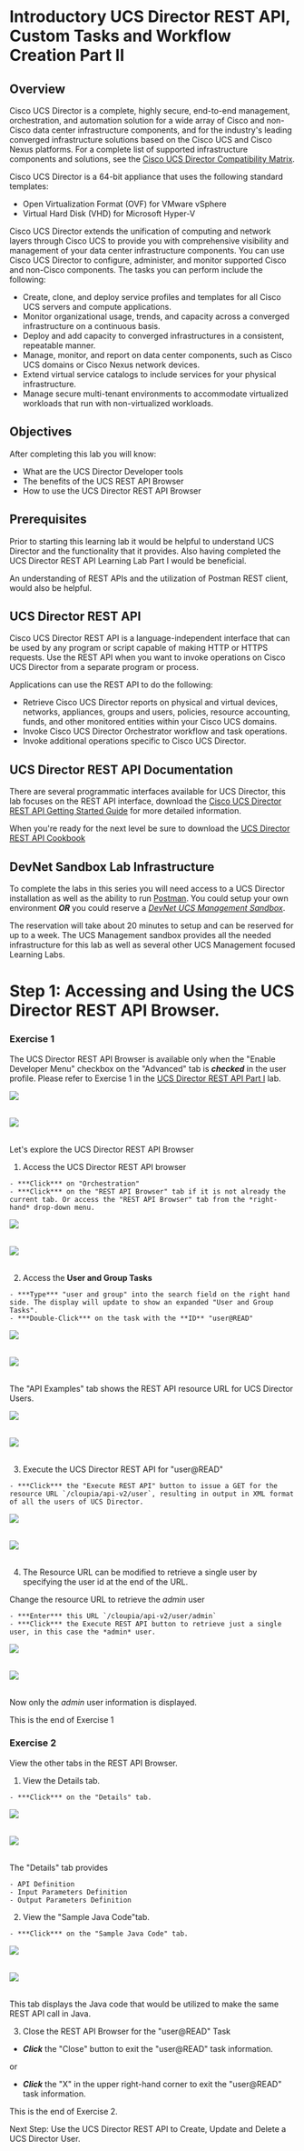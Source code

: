 # Introductory UCS Director REST API, Custom Tasks and Workflow Creation Part II

## Overview
Cisco UCS Director is a complete, highly secure, end-to-end management, orchestration, and automation solution for a wide array of Cisco and non-Cisco data center infrastructure components, and for the industry's leading converged infrastructure solutions based on the Cisco UCS and Cisco Nexus platforms. For a complete list of supported infrastructure components and solutions, see the [Cisco UCS Director Compatibility Matrix](http://www.cisco.com/c/en/us/support/servers-unified-computing/ucs-director/products-device-support-tables-list.html).

Cisco UCS Director is a 64-bit appliance that uses the following standard templates:

  - Open Virtualization Format (OVF) for VMware vSphere
  - Virtual Hard Disk (VHD) for Microsoft Hyper-V

Cisco UCS Director extends the unification of computing and network layers through Cisco UCS to provide you with comprehensive visibility and management of your data center infrastructure components. You can use Cisco UCS Director to configure, administer, and monitor supported Cisco and non-Cisco components. The tasks you can perform include the following:

  - Create, clone, and deploy service profiles and templates for all Cisco UCS servers and compute applications.
  - Monitor organizational usage, trends, and capacity across a converged infrastructure on a continuous basis.
  - Deploy and add capacity to converged infrastructures in a consistent, repeatable manner.
  - Manage, monitor, and report on data center components, such as Cisco UCS domains or Cisco Nexus network devices.
  - Extend virtual service catalogs to include services for your physical infrastructure.
  - Manage secure multi-tenant environments to accommodate virtualized workloads that run with non-virtualized workloads.

## Objectives

After completing this lab you will know:

  - What are the UCS Director Developer tools
  - The benefits of the UCS REST API Browser
  - How to use the UCS Director REST API Browser

## Prerequisites
Prior to starting this learning lab it would be helpful to understand UCS Director and the functionality that it provides. Also having completed the UCS Director REST API Learning Lab Part I would be beneficial.

An understanding of REST APIs and the utilization of Postman REST client, would also be helpful.

## UCS Director REST API
Cisco UCS Director REST API is a language-independent interface that can be used by any program or script capable of making HTTP or HTTPS requests. Use the REST API when you want to invoke operations on Cisco UCS Director from a separate program or process.

Applications can use the REST API to do the following:

  - Retrieve Cisco UCS Director reports on physical and virtual devices, networks, appliances, groups and users, policies, resource accounting, funds, and other monitored entities within your Cisco UCS domains.
  - Invoke Cisco UCS Director Orchestrator workflow and task operations.
  - Invoke additional operations specific to Cisco UCS Director.

## UCS Director REST API Documentation
There are several programmatic interfaces available for UCS Director, this lab focuses on the REST API interface, download the [Cisco UCS Director REST API Getting Started Guide](https://www.cisco.com/c/en/us/td/docs/unified_computing/ucs/ucs-director/rest-api-getting-started-guide/6-5/cisco-ucs-director-REST-API-getting-started-65.html) for more detailed information.

When you're ready for the next level be sure to download the [UCS Director REST API Cookbook](https://www.cisco.com/c/en/us/td/docs/unified_computing/ucs/ucs-director/rest-api-cookbook/6-5/cisco-ucs-director-REST-API-cookbook-65.html)

## DevNet Sandbox Lab Infrastructure

To complete the labs in this series you will need access to a UCS Director installation as well as the ability to run [Postman](https://www.getpostman.com/postman). You could setup your own environment ***OR*** you could reserve a [*DevNet UCS Management Sandbox*](https://devnetsandbox.cisco.com/RM/Diagram/Index/3323b7b0-b70b-4b1e-a929-6bdbff3aac8a?diagramType=Topology).

The reservation will take about 20 minutes to setup and can be reserved for up to a week. The UCS Management sandbox provides all the needed infrastructure for this lab as well as several other UCS Management focused Learning Labs.

# Step 1: Accessing and Using the UCS Director REST API Browser.

### Exercise 1
The UCS Director REST API Browser is available only when the "Enable Developer Menu" checkbox on the "Advanced" tab is ***checked*** in the user profile. Please refer to Exercise 1 in the [UCS Director REST API Part I](https://learninglabs.cisco.com/lab/ucsd-rest-api-101/step/1) lab.

  ![](/posts/files/ucsd-rest-api-102/assets/images/ucsd-rest-api-102-01.jpg)<br/><br/>

  ![](assets/images/ucsd-rest-api-102-01.jpg)<br/><br/>

Let's explore the UCS Director REST API Browser

  1. Access the UCS Director REST API browser

    - ***Click*** on "Orchestration"
    - ***Click*** on the "REST API Browser" tab if it is not already the current tab. Or access the "REST API Browser" tab from the *right-hand* drop-down menu.

  ![](/posts/files/ucsd-rest-api-102/assets/images/ucsd-rest-api-102-02.jpg)<br/><br/>

  ![](assets/images/ucsd-rest-api-102-02.jpg)<br/><br/>

  2. Access the **User and Group Tasks**

    - ***Type*** "user and group" into the search field on the right hand side. The display will update to show an expanded "User and Group Tasks".
    - ***Double-Click*** on the task with the **ID** "user@READ"

  ![](/posts/files/ucsd-rest-api-102/assets/images/ucsd-rest-api-102-03.jpg)<br/><br/>

  ![](assets/images/ucsd-rest-api-102-03.jpg)<br/><br/>

  The "API Examples" tab shows the REST API resource URL for UCS Director Users.

  ![](/posts/files/ucsd-rest-api-102/assets/images/ucsd-rest-api-102-04.jpg)<br/><br/>

  ![](assets/images/ucsd-rest-api-102-04.jpg)<br/><br/>

  3. Execute the UCS Director REST API for "user@READ"

    - ***Click*** the "Execute REST API" button to issue a GET for the resource URL `/cloupia/api-v2/user`, resulting in output in XML format of all the users of UCS Director.

  ![](/posts/files/ucsd-rest-api-102/assets/images/ucsd-rest-api-102-05.jpg)<br/><br/>

  ![](assets/images/ucsd-rest-api-102-05.jpg)<br/><br/>

  4. The Resource URL can be modified to retrieve a single user by specifying the user id at the end of the URL.

  Change the resource URL to retrieve the *admin* user

    - ***Enter*** this URL `/cloupia/api-v2/user/admin`
    - ***Click*** the Execute REST API button to retrieve just a single user, in this case the *admin* user.

  ![](/posts/files/ucsd-rest-api-102/assets/images/ucsd-rest-api-102-06.jpg)<br/><br/>

  ![](assets/images/ucsd-rest-api-102-06.jpg)<br/><br/>

  Now only the *admin* user information is displayed.

  This is the end of Exercise 1

### Exercise 2
View the other tabs in the REST API Browser.

  1. View the Details tab.

    - ***Click*** on the "Details" tab.

  ![](/posts/files/ucsd-rest-api-102/assets/images/ucsd-rest-api-102-07.jpg)<br/><br/>

  ![](assets/images/ucsd-rest-api-102-07.jpg)<br/><br/>

  The "Details" tab provides

    - API Definition
    - Input Parameters Definition
    - Output Parameters Definition

  2. View the "Sample Java Code"tab.

    - ***Click*** on the "Sample Java Code" tab.

  ![](/posts/files/ucsd-rest-api-102/assets/images/ucsd-rest-api-102-08.jpg)<br/><br/>

  ![](assets/images/ucsd-rest-api-102-08.jpg)<br/><br/>

  This tab displays the Java code that would be utilized to make the same REST API call in Java.

  3. Close the REST API Browser for the "user@READ" Task

   - ***Click*** the "Close" button to exit the "user@READ" task information.

   or

   - ***Click*** the "X" in the upper right-hand corner to exit the "user@READ" task information.

  This is the end of Exercise 2.

Next Step: Use the UCS Director REST API to Create, Update and Delete a UCS Director User.

